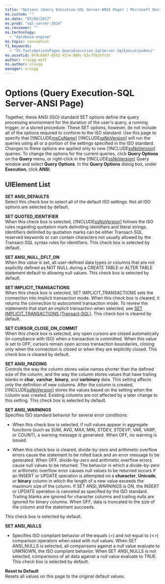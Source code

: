 ```yaml
---
title: "Options (Query Execution-SQL Server-ANSI Page) | Microsoft Docs"
ms.custom: ""
ms.date: "03/06/2017"
ms.prod: "sql-server-2014"
ms.reviewer: ""
ms.technology: 
  - "database-engine"
ms.topic: conceptual
f1_keywords: 
  - "VS.ToolsOptionsPages.QueryExecution.SqlServer.SqlExecutionAnsi"
ms.assetid: 0f4c6887-0562-417e-806c-b5cffb1e7c5c
author: craigg-msft
ms.author: craigg
manager: craigg
---
```

# Options (Query Execution-SQL Server-ANSI Page)
  Together, these ANSI (ISO) standard SET options define the query processing environment for the duration of the user's query, a running trigger, or a stored procedure. These SET options, however, do not include all of the options required to conform to the ISO standard. Use this page to specify that [!INCLUDE[msCoName](../includes/msconame-md.md)] [!INCLUDE[ssNoVersion](../includes/ssnoversion-md.md)] will run the queries using all or a portion of the settings specified in the ISO standard. Changes to these options are applied only to new [!INCLUDE[ssNoVersion](../includes/ssnoversion-md.md)] queries. To change the options for the current queries, click **Query Options** on the **Query** menu, or right-click in the [!INCLUDE[ssNoVersion](../includes/ssnoversion-md.md)] Query window and select **Query Options**. In the **Query Options** dialog box, under **Execution**, click **ANSI**.  
  
## UIElement List  
 **SET ANSI_DEFAULTS**  
 Select this check box to select all of the default ISO settings. Not all ISO options are selected by default.  
  
 **SET QUOTED_IDENTIFIER**  
 When this check box is selected, [!INCLUDE[ssNoVersion](../includes/ssnoversion-md.md)] follows the ISO rules regarding quotation mark delimiting identifiers and literal strings. Identifiers delimited by quotation marks can be either Transact-SQL reserved keywords or can contain characters not usually allowed by the Transact-SQL syntax rules for identifiers. This check box is selected by default.  
  
 **SET ANSI_NULL_DFLT_ON**  
 When this value is set, all user-defined data types or columns that are not explicitly defined as NOT NULL during a CREATE TABLE or ALTER TABLE statement default to allowing null values. This check box is selected by default.  
  
 **SET IMPLICIT_TRANSACTIONS**  
 When this check box is selected, SET IMPLICIT_TRANSACTIONS sets the connection into implicit transaction mode. When this check box is cleared, it returns the connection to autocommit transaction mode. To review the statements that start an implicit transaction when selected, see [SET IMPLICIT_TRANSACTIONS &#40;Transact-SQL&#41;](/sql/t-sql/statements/set-implicit-transactions-transact-sql). This check box is cleared by default.  
  
 **SET CURSOR_CLOSE_ON_COMMIT**  
 When this check box is selected, any open cursors are closed automatically (in compliance with ISO) when a transaction is committed. When this value is set to OFF, cursors remain open across transaction boundaries, closing only when the connection is closed or when they are explicitly closed. This check box is cleared by default.  
  
 **SET ANSI_PADDING**  
 Controls the way the column stores value names shorter than the defined size of the column, and the way the column stores values that have trailing blanks in **char**, **varchar**, **binary**, and **varbinary** data. This setting affects only the definition of new columns. After the column is created, [!INCLUDE[ssNoVersion](../includes/ssnoversion-md.md)] stores the values based on the setting when the column was created. Existing columns are not affected by a later change to this setting. This check box is selected by default.  
  
 **SET ANSI_WARNINGS**  
 Specifies ISO standard behavior for several error conditions:  
  
-   When this check box is selected, if null values appear in aggregate functions (such as SUM, AVG, MAX, MIN, STDEV, STDEVP, VAR, VARP, or COUNT), a warning message is generated. When OFF, no warning is issued.  
  
-   When this check box is cleared, divide-by-zero and arithmetic overflow errors cause the statement to be rolled back and an error message to be generated. When OFF, divide-by-zero and arithmetic overflow errors cause null values to be returned. The behavior in which a divide-by-zero or arithmetic overflow error causes null values to be returned occurs if an INSERT or UPDATE operation is attempted on a **character**, **Unicode**, or **binary** column in which the length of a new value exceeds the maximum size of the column. If SET ANSI_WARNINGS is ON, the INSERT or UPDATE operation is canceled as specified by the ISO standard. Trailing blanks are ignored for character columns and trailing nulls are ignored for binary columns. When OFF, data is truncated to the size of the column and the statement succeeds.  
  
 This check box is selected by default.  
  
 **SET ANSI_NULLS**  
 -   Specifies ISO compliant behavior of the equals (=) and not equal to (<>) comparison operators when used with null values. When SET ANSI_NULLS is selected, all comparisons against a null value evaluate to UNKNOWN, the ISO compliant behavior. When SET ANSI_NULLS is not selected, comparisons of all data against a null value evaluate to TRUE. This check box is selected by default.  
  
 **Reset to Default**  
 Resets all values on this page to the original default values.  
  
  
